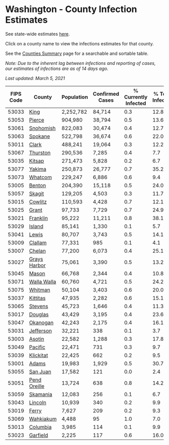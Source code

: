 # Washington - County Infection Estimates

See state-wide estimates [here](/infections/us-wa).

Click on a county name to view the infections estimates for that county.

See the [Counties Summary](/infections/summary-counties) page for a searchable and sortable table.

*Note: Due to the inherent lag between infections and reporting of cases, our estimates of infections are as of 14 days ago.*

*Last updated: March 5, 2021*

|   FIPS Code |                       County |   Population |   Confirmed Cases |   % Currently Infected |   % Total Infected |
|-------------|------------------------------|--------------|-------------------|------------------------|--------------------|
|       53033 |                 [King](king) |    2,252,782 |            84,714 |                    0.3 |               12.8 |
|       53053 |             [Pierce](pierce) |      904,980 |            38,794 |                    0.5 |               13.6 |
|       53061 |       [Snohomish](snohomish) |      822,083 |            30,474 |                    0.4 |               12.7 |
|       53063 |           [Spokane](spokane) |      522,798 |            36,674 |                    0.6 |               22.0 |
|       53011 |               [Clark](clark) |      488,241 |            19,064 |                    0.3 |               12.2 |
|       53067 |         [Thurston](thurston) |      290,536 |             7,285 |                    0.4 |                7.7 |
|       53035 |             [Kitsap](kitsap) |      271,473 |             5,828 |                    0.2 |                6.7 |
|       53077 |             [Yakima](yakima) |      250,873 |            26,777 |                    0.7 |               35.2 |
|       53073 |           [Whatcom](whatcom) |      229,247 |             6,886 |                    0.6 |                9.4 |
|       53005 |             [Benton](benton) |      204,390 |            15,118 |                    0.5 |               24.0 |
|       53057 |             [Skagit](skagit) |      129,205 |             4,503 |                    0.3 |               11.7 |
|       53015 |           [Cowlitz](cowlitz) |      110,593 |             4,428 |                    0.7 |               12.1 |
|       53025 |               [Grant](grant) |       97,733 |             7,729 |                    0.7 |               24.9 |
|       53021 |         [Franklin](franklin) |       95,222 |            11,211 |                    0.8 |               38.1 |
|       53029 |             [Island](island) |       85,141 |             1,330 |                    0.1 |                5.7 |
|       53041 |               [Lewis](lewis) |       80,707 |             3,743 |                    0.5 |               14.1 |
|       53009 |           [Clallam](clallam) |       77,331 |               985 |                    0.1 |                4.1 |
|       53007 |             [Chelan](chelan) |       77,200 |             6,073 |                    0.4 |               25.1 |
|       53027 | [Grays Harbor](grays-harbor) |       75,061 |             3,390 |                    0.5 |               13.2 |
|       53045 |               [Mason](mason) |       66,768 |             2,344 |                    0.4 |               10.8 |
|       53071 |   [Walla Walla](walla-walla) |       60,760 |             4,721 |                    0.5 |               24.2 |
|       53075 |           [Whitman](whitman) |       50,104 |             3,403 |                    0.6 |               20.0 |
|       53037 |         [Kittitas](kittitas) |       47,935 |             2,282 |                    0.6 |               15.1 |
|       53065 |           [Stevens](stevens) |       45,723 |             1,646 |                    0.4 |               11.3 |
|       53017 |           [Douglas](douglas) |       43,429 |             3,195 |                    0.4 |               23.6 |
|       53047 |         [Okanogan](okanogan) |       42,243 |             2,175 |                    0.4 |               16.1 |
|       53031 |       [Jefferson](jefferson) |       32,221 |               338 |                    0.1 |                3.7 |
|       53003 |             [Asotin](asotin) |       22,582 |             1,288 |                    0.3 |               17.8 |
|       53049 |           [Pacific](pacific) |       22,471 |               731 |                    0.3 |                9.7 |
|       53039 |       [Klickitat](klickitat) |       22,425 |               662 |                    0.2 |                9.5 |
|       53001 |               [Adams](adams) |       19,983 |             1,929 |                    0.5 |               30.7 |
|       53055 |         [San Juan](san-juan) |       17,582 |               121 |                    0.0 |                2.4 |
|       53051 | [Pend Oreille](pend-oreille) |       13,724 |               638 |                    0.8 |               14.2 |
|       53059 |         [Skamania](skamania) |       12,083 |               256 |                    0.1 |                6.7 |
|       53043 |           [Lincoln](lincoln) |       10,939 |               340 |                    0.2 |                9.9 |
|       53019 |               [Ferry](ferry) |        7,627 |               209 |                    0.2 |                9.3 |
|       53069 |       [Wahkiakum](wahkiakum) |        4,488 |                95 |                    1.0 |                7.0 |
|       53013 |         [Columbia](columbia) |        3,985 |               114 |                    0.1 |                9.9 |
|       53023 |         [Garfield](garfield) |        2,225 |               117 |                    0.6 |               16.0 |